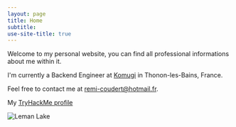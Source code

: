 ```yaml
---
layout: page
title: Home
subtitle:
use-site-title: true
---
```


Welcome to my personal website, you can find all professional informations about me within it.


I'm currently a Backend Engineer at [Komugi](https://komugi.io) in Thonon-les-Bains, France.

Feel free to contact me at [remi-coudert@hotmail.fr](mailto:remi-coudert@hotmail.fr).

My [TryHackMe profile](https://tryhackme.com/p/enbyvalent)

![Leman Lake](img/DSC_1152.JPG)

<script src="https://tryhackme.com/badge/733819"></script>


